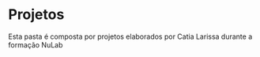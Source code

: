 # Projetos

Esta pasta é composta por projetos elaborados por Catia Larissa durante a formação NuLab 
